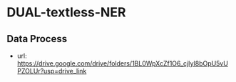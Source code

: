 # DUAL-textless-NER

## Data Process
* url: https://drive.google.com/drive/folders/1BL0WpXcZf1O6_cjIyI8bOpU5vUPZOLUr?usp=drive_link





